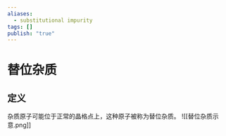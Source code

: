 ```yaml
---
aliases:
  - substitutional impurity
tags: []
publish: "true"
---
```


# 替位杂质
## 定义
杂质原子可能位于正常的晶格点上，这种原子被称为替位杂质。
![[替位杂质示意.png]]